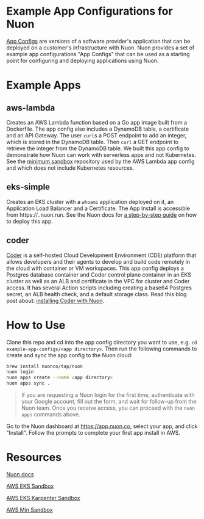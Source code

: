 # Example App Configurations for Nuon

[App Configs](https://docs.nuon.co/concepts/apps) are versions of a software provider's application that can be deployed on a customer's infrastructure with Nuon. Nuon provides a set of example app configurations "App Configs" that can be used as a starting point for configuring and deploying applications using Nuon.

# Example Apps

## aws-lambda

Creates an AWS Lambda function based on a Go app image built from a Dockerfile. The app config also includes a DynamoDB table, a certificate and an API Gateway. The user `curl`s a POST endpoint to add an integer, which is stored in the DynamoDB table. Then `curl` a GET endpoint to retrieve the integer from the DynamoDB table. We built this app config to demonstrate how Nuon can work with serverless apps and not Kubernetes. See the [minimum sandbox](https://github.com/nuonco/aws-min-sandbox) repository used by the AWS Lambda app config and which does not include Kubernetes resources.

## eks-simple

Creates an EKS cluster with a `whoami` application deployed on it, an Application Load Balancer and a Certificate. The App Install is accessible from https://<subdomain input>.<install id>.nuon.run. See the Nuon docs for [a step-by-step guide](https://docs.nuon.co/get-started/create-your-first-app) on how to deploy this app.

## coder

[Coder](https://coder.com) is a self-hosted Cloud Development Environment (CDE) platform that allows developers and their agents to develop and build code remotely in the cloud with container or VM workspaces. This app config deploys a Postgres database container and Coder control plane container in an EKS cluster as well as an ALB and certificate in the VPC for cluster and Coder access. It has several Action scripts including creating a base64 Postgres secret, an ALB health check, and a default storage class. Read this blog post about: [installing Coder with Nuon](https://nuon.co/blog/installing-coder-with-nuon/).

# How to Use

Clone this repo and cd into the app config directory you want to use, e.g. `cd example-app-configs/<app directory>`. Then run the following commands to create and sync the app config to the Nuon cloud:

```bash
brew install nuonco/tap/nuon
nuon login
nuon apps create --name <app directory>
nuon apps sync .
```

> If you are requesting a Nuon login for the first time, authenticate with your Google account, fill out the form, and wait for follow-up from the Nuon team. Once you receive access, you can proceed with the `nuon apps` commands above.

Go to the Nuon dashboard at https://app.nuon.co, select your app, and click "Install". Follow the prompts to complete your first app install in AWS.

# Resources

[Nuon docs](https://docs.nuon.co)

[AWS EKS Sandbox](https://github.com/nuonco/aws-eks-sandbox)

[AWS EKS Karpenter Sandbox](https://github.com/nuonco/aws-eks-karpenter-sandbox)

[AWS Min Sandbox](https://github.com/nuonco/aws-min-sandbox)
